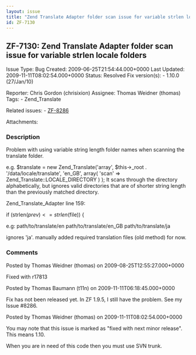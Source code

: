 ```yaml
---
layout: issue
title: "Zend Translate Adapter folder scan issue for variable strlen locale folders"
id: ZF-7130
---
```


ZF-7130: Zend Translate Adapter folder scan issue for variable strlen locale folders
------------------------------------------------------------------------------------

 Issue Type: Bug Created: 2009-06-25T21:54:44.000+0000 Last Updated: 2009-11-11T08:02:54.000+0000 Status: Resolved Fix version(s): - 1.10.0 (27/Jan/10)
 
 Reporter:  Chris Gordon (chrisixion)  Assignee:  Thomas Weidner (thomas)  Tags: - Zend\_Translate
 
 Related issues: - [ZF-8286](/issues/browse/ZF-8286)
 
 Attachments: 
### Description

Problem with using variable string length folder names when scanning the translate folder.

e.g. $translate = new Zend\_Translate('array', $this->\_root . '/data/locale/translate', 'en\_GB', array( 'scan' => Zend\_Translate::LOCALE\_DIRECTORY ) ); It scans through the directory alphabetically, but ignores valid directories that are of shorter string length than the previously matched directory.

Zend\_Translate\_Adapter line 159:

if (strlen($prev) <= strlen($file)) {

e.g: path/to/translate/en path/to/translate/en\_GB path/to/translate/ja

ignores 'ja'. manually added required translation files (old method) for now.

 

 

### Comments

Posted by Thomas Weidner (thomas) on 2009-08-25T12:55:27.000+0000

Fixed with r17813

 

 

Posted by Thomas Baumann (t11n) on 2009-11-11T06:18:45.000+0000

Fix has not been released yet. In ZF 1.9.5, I still have the problem. See my Issue #8286.

 

 

Posted by Thomas Weidner (thomas) on 2009-11-11T08:02:54.000+0000

You may note that this issue is marked as "fixed with next minor release". This means 1.10.

When you are in need of this code then you must use SVN trunk.

 

 